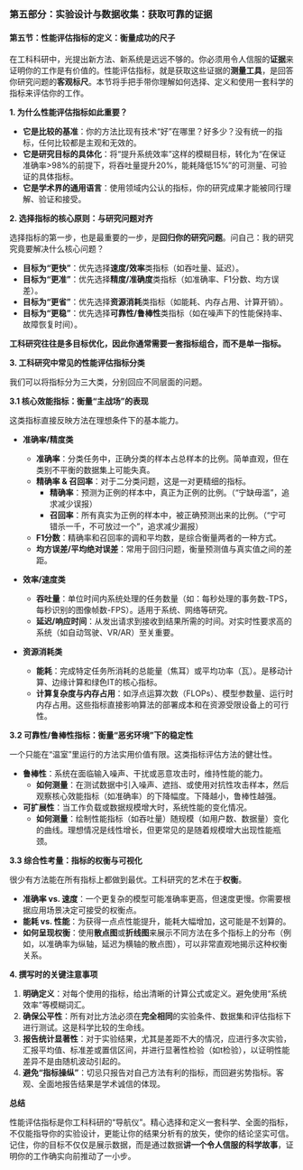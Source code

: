 ### **第五部分：实验设计与数据收集：获取可靠的证据**

#### **第五节：性能评估指标的定义：衡量成功的尺子**

在工科科研中，光提出新方法、新系统是远远不够的。你必须用令人信服的**证据**来证明你的工作是有价值的。性能评估指标，就是获取这些证据的**测量工具**，是回答你研究问题的**客观标尺**。本节将手把手带你理解如何选择、定义和使用一套科学的指标来评估你的工作。

**1. 为什么性能评估指标如此重要？**

* **它是比较的基准**：你的方法比现有技术“好”在哪里？好多少？没有统一的指标，任何比较都是主观和无效的。
* **它是研究目标的具体化**：将“提升系统效率”这样的模糊目标，转化为“在保证准确率>98%的前提下，将吞吐量提升20%，能耗降低15%”的可测量、可验证的具体指标。
* **它是学术界的通用语言**：使用领域内公认的指标，你的研究成果才能被同行理解、验证和接受。

**2. 选择指标的核心原则：与研究问题对齐**

选择指标的第一步，也是最重要的一步，是**回归你的研究问题**。问自己：我的研究究竟要解决什么核心问题？

* **目标为“更快”**：优先选择**速度/效率**类指标（如吞吐量、延迟）。
* **目标为“更准”**：优先选择**精度/准确度**类指标（如准确率、F1分数、均方误差）。
* **目标为“更省”**：优先选择**资源消耗**类指标（如能耗、内存占用、计算开销）。
* **目标为“更稳”**：优先选择**可靠性/鲁棒性**类指标（如在噪声下的性能保持率、故障恢复时间）。

**工科研究往往是多目标优化，因此你通常需要一套指标组合，而不是单一指标。**

**3. 工科研究中常见的性能评估指标分类**

我们可以将指标分为三大类，分别回应不同层面的问题。

**3.1 核心效能指标：衡量“主战场”的表现**

这类指标直接反映方法在理想条件下的基本能力。

* **准确率/精度类**
  * **准确率**：分类任务中，正确分类的样本占总样本的比例。简单直观，但在类别不平衡的数据集上可能失真。
  * **精确率 & 召回率**：对于二分类问题，这是一对更精细的指标。
    * **精确率**：预测为正例的样本中，真正为正例的比例。（“宁缺毋滥”，追求减少误报）
    * **召回率**：所有真实为正例的样本中，被正确预测出来的比例。（“宁可错杀一千，不可放过一个”，追求减少漏报）
  * **F1分数**：精确率和召回率的调和平均数，是综合衡量两者的一种方式。
  * **均方误差/平均绝对误差**：常用于回归问题，衡量预测值与真实值之间的差距。

* **效率/速度类**
  * **吞吐量**：单位时间内系统处理的任务数量（如：每秒处理的事务数-TPS，每秒识别的图像帧数-FPS）。适用于系统、网络等研究。
  * **延迟/响应时间**：从发出请求到接收到结果所需的时间。对实时性要求高的系统（如自动驾驶、VR/AR）至关重要。

* **资源消耗类**
  * **能耗**：完成特定任务所消耗的总能量（焦耳）或平均功率（瓦）。是移动计算、边缘计算和绿色IT的核心指标。
  * **计算复杂度与内存占用**：如浮点运算次数（FLOPs）、模型参数量、运行时内存占用。这些指标直接影响算法的部署成本和在资源受限设备上的可行性。

**3.2 可靠性/鲁棒性指标：衡量“恶劣环境”下的稳定性**

一个只能在“温室”里运行的方法实用价值有限。这类指标评估方法的健壮性。

* **鲁棒性**：系统在面临输入噪声、干扰或恶意攻击时，维持性能的能力。
  * **如何测量**：在测试数据中引入噪声、遮挡、或使用对抗性攻击样本，然后观察核心效能指标（如准确率）的下降幅度。下降越小，鲁棒性越强。
* **可扩展性**：当工作负载或数据规模增大时，系统性能的变化情况。
  * **如何测量**：绘制性能指标（如吞吐量）随规模（如用户数、数据量）变化的曲线。理想情况是线性增长，但更常见的是随着规模增大出现性能瓶颈。

**3.3 综合性考量：指标的权衡与可视化**

很少有方法能在所有指标上都做到最优。工科研究的艺术在于**权衡**。

* **准确率 vs. 速度**：一个更复杂的模型可能准确率更高，但速度更慢。你需要根据应用场景决定可接受的权衡点。
* **能耗 vs. 性能**：为获得一点点性能提升，能耗大幅增加，这可能是不划算的。
* **如何呈现权衡**：使用**散点图**或**折线图**来展示不同方法在多个指标上的分布（例如，以准确率为纵轴，延迟为横轴的散点图），可以非常直观地揭示这种权衡关系。

**4. 撰写时的关键注意事项**

1. **明确定义**：对每个使用的指标，给出清晰的计算公式或定义。避免使用“系统效率”等模糊词汇。
2. **确保公平性**：所有对比方法必须在**完全相同**的实验条件、数据集和评估指标下进行测试。这是科学比较的生命线。
3. **报告统计显著性**：对于实验结果，尤其是差距不大的情况，应进行多次实验，汇报平均值、标准差或置信区间，并进行显著性检验（如t检验），以证明性能差异不是由随机波动引起的。
4. **避免“指标操纵”**：切忌只报告对自己方法有利的指标，而回避劣势指标。客观、全面地报告结果是学术诚信的体现。

**总结**

性能评估指标是你工科科研的“导航仪”。精心选择和定义一套科学、全面的指标，不仅能指导你的实验设计，更能让你的结果分析有的放矢，使你的结论坚实可信。记住，你的目标不仅仅是展示数据，而是通过数据**讲一个令人信服的科学故事**，证明你的工作确实向前推动了一小步。
